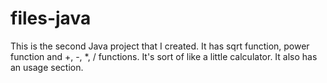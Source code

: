 # files-java
This is the second Java project that I created. It has sqrt function, power function and +, -, *, / functions. It's sort of like a little calculator. It also has an usage section.
